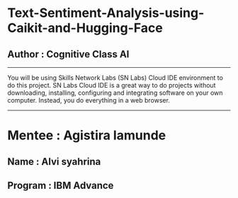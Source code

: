 # Text-Sentiment-Analysis-using-Caikit-and-Hugging-Face
## Author : Cognitive Class AI
--------------------------------
You will be using Skills Network Labs (SN Labs) Cloud IDE environment to do this project. SN Labs Cloud IDE is a great way to do projects without downloading, installing, configuring and integrating software on your own computer. Instead, you do everything in a web browser.

-------------------------------
# Mentee : Agistira lamunde
## Name : Alvi syahrina
## Program : IBM Advance
